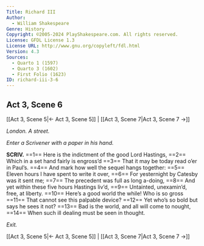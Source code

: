 ```yaml
---
Title: Richard III
Author: 
  - William Shakespeare
Genre: History
Copyright: ©2005-2024 PlayShakespeare.com. All rights reserved.
License: GFDL License 1.3
License URL: http://www.gnu.org/copyleft/fdl.html
Version: 4.3
Sources:
  - Quarto 1 (1597)
  - Quarto 3 (1602)
  - First Folio (1623)
ID: richard-iii-3-6
---
```


## Act 3, Scene 6
[[Act 3, Scene 5|← Act 3, Scene 5]] | [[Act 3, Scene 7|Act 3, Scene 7 →]]

*London. A street.*

*Enter a Scrivener with a paper in his hand.*

**SCRIV.**
==1== Here is the indictment of the good Lord Hastings,
==2== Which in a set hand fairly is engross’d
==3== That it may be today read o’er in Paul’s.
==4== And mark how well the sequel hangs together:
==5== Eleven hours I have spent to write it over,
==6== For yesternight by Catesby was it sent me;
==7== The precedent was full as long a-doing,
==8== And yet within these five hours Hastings liv’d,
==9== Untainted, unexamin’d, free, at liberty.
==10== Here’s a good world the while! Who is so gross
==11== That cannot see this palpable device?
==12== Yet who’s so bold but says he sees it not?
==13== Bad is the world, and all will come to nought,
==14== When such ill dealing must be seen in thought.

*Exit.*

[[Act 3, Scene 5|← Act 3, Scene 5]] | [[Act 3, Scene 7|Act 3, Scene 7 →]]